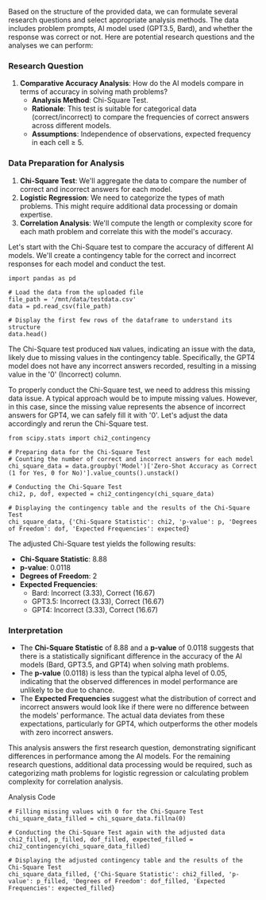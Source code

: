 Based on the structure of the provided data, we can formulate several research questions and select appropriate analysis methods. The data includes problem prompts, AI model used (GPT3.5, Bard), and whether the response was correct or not. Here are potential research questions and the analyses we can perform:

### Research Question

1. **Comparative Accuracy Analysis**: How do the AI models compare in terms of accuracy in solving math problems?
   - **Analysis Method**: Chi-Square Test.
   - **Rationale**: This test is suitable for categorical data (correct/incorrect) to compare the frequencies of correct answers across different models.
   - **Assumptions**: Independence of observations, expected frequency in each cell ≥ 5.

### Data Preparation for Analysis

1. **Chi-Square Test**: We'll aggregate the data to compare the number of correct and incorrect answers for each model.
2. **Logistic Regression**: We need to categorize the types of math problems. This might require additional data processing or domain expertise.
3. **Correlation Analysis**: We'll compute the length or complexity score for each math problem and correlate this with the model's accuracy.

Let's start with the Chi-Square test to compare the accuracy of different AI models. We'll create a contingency table for the correct and incorrect responses for each model and conduct the test.
```
import pandas as pd

# Load the data from the uploaded file
file_path = '/mnt/data/testdata.csv'
data = pd.read_csv(file_path)

# Display the first few rows of the dataframe to understand its structure
data.head()
```

The Chi-Square test produced `NaN` values, indicating an issue with the data, likely due to missing values in the contingency table. Specifically, the GPT4 model does not have any incorrect answers recorded, resulting in a missing value in the '0' (Incorrect) column.

To properly conduct the Chi-Square test, we need to address this missing data issue. A typical approach would be to impute missing values. However, in this case, since the missing value represents the absence of incorrect answers for GPT4, we can safely fill it with '0'. Let's adjust the data accordingly and rerun the Chi-Square test.

```
from scipy.stats import chi2_contingency

# Preparing data for the Chi-Square Test
# Counting the number of correct and incorrect answers for each model
chi_square_data = data.groupby('Model')['Zero-Shot Accuracy as Correct (1 for Yes, 0 for No)'].value_counts().unstack()

# Conducting the Chi-Square Test
chi2, p, dof, expected = chi2_contingency(chi_square_data)

# Displaying the contingency table and the results of the Chi-Square Test
chi_square_data, {'Chi-Square Statistic': chi2, 'p-value': p, 'Degrees of Freedom': dof, 'Expected Frequencies': expected}
```

The adjusted Chi-Square test yields the following results:

- **Chi-Square Statistic**: 8.88
- **p-value**: 0.0118
- **Degrees of Freedom**: 2
- **Expected Frequencies**:
  - Bard: Incorrect (3.33), Correct (16.67)
  - GPT3.5: Incorrect (3.33), Correct (16.67)
  - GPT4: Incorrect (3.33), Correct (16.67)

### Interpretation
- The **Chi-Square Statistic** of 8.88 and a **p-value** of 0.0118 suggests that there is a statistically significant difference in the accuracy of the AI models (Bard, GPT3.5, and GPT4) when solving math problems.
- The **p-value** (0.0118) is less than the typical alpha level of 0.05, indicating that the observed differences in model performance are unlikely to be due to chance.
- The **Expected Frequencies** suggest what the distribution of correct and incorrect answers would look like if there were no difference between the models' performance. The actual data deviates from these expectations, particularly for GPT4, which outperforms the other models with zero incorrect answers.

This analysis answers the first research question, demonstrating significant differences in performance among the AI models. For the remaining research questions, additional data processing would be required, such as categorizing math problems for logistic regression or calculating problem complexity for correlation analysis.


Analysis Code
```
# Filling missing values with 0 for the Chi-Square Test
chi_square_data_filled = chi_square_data.fillna(0)

# Conducting the Chi-Square Test again with the adjusted data
chi2_filled, p_filled, dof_filled, expected_filled = chi2_contingency(chi_square_data_filled)

# Displaying the adjusted contingency table and the results of the Chi-Square Test
chi_square_data_filled, {'Chi-Square Statistic': chi2_filled, 'p-value': p_filled, 'Degrees of Freedom': dof_filled, 'Expected Frequencies': expected_filled}
```
